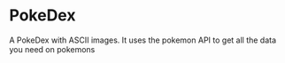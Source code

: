 # PokeDex
 A PokeDex with ASCII images. It uses the pokemon API to get all the data you need on pokemons
